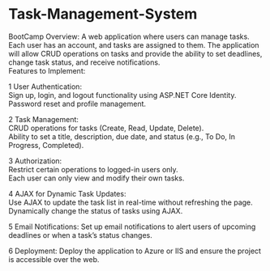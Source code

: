# Task-Management-System
BootCamp
Overview: A web application where users can manage tasks. Each user has an account, and tasks are assigned to them. The application will allow CRUD operations on tasks and provide the ability to set deadlines, change task status, and receive notifications.	 	 	 
Features to Implement:	 

1	User Authentication:	 	 
Sign up, login, and logout functionality using ASP.NET Core Identity.	 
Password reset and profile management.	 

2	Task Management:	 	 
CRUD operations for tasks (Create, Read, Update, Delete).	 
 	Ability to set a title, description, due date, and status (e.g., To Do, In Progress, Completed).	 
  
3	Authorization:	 	 
Restrict certain operations to logged-in users only.	 
Each user can only view and modify their own tasks.	 

4	AJAX for Dynamic Task Updates:	 	 
Use AJAX to update the task list in real-time without refreshing the page.	 
Dynamically change the status of tasks using AJAX.	 

5	Email Notifications:	Set up email notifications to alert users of upcoming deadlines or when a task’s status changes.	 
 	 
6	Deployment:	Deploy the application to Azure or IIS and ensure the project is accessible over the web.	 
 	 
 
